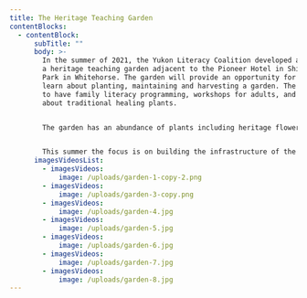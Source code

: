 ```yaml
---
title: The Heritage Teaching Garden
contentBlocks:
  - contentBlock:
      subTitle: ""
      body: >-
        In the summer of 2021, the Yukon Literacy Coalition developed and built
        a heritage teaching garden adjacent to the Pioneer Hotel in Shipyards
        Park in Whitehorse. The garden will provide an opportunity for people to
        learn about planting, maintaining and harvesting a garden. The vision is
        to have family literacy programming, workshops for adults, and teachings
        about traditional healing plants.


        The garden has an abundance of plants including heritage flowers, vegetables, fruit trees, berries and a bed of traditional healing plants. Some of the plants were donated by local gardeners.


        This summer the focus is on building the infrastructure of the garden with a plan to start delivering programming in the garden during the summer of 2022.
      imagesVideosList:
        - imagesVideos:
            image: /uploads/garden-1-copy-2.png
        - imagesVideos:
            image: /uploads/garden-3-copy.png
        - imagesVideos:
            image: /uploads/garden-4.jpg
        - imagesVideos:
            image: /uploads/garden-5.jpg
        - imagesVideos:
            image: /uploads/garden-6.jpg
        - imagesVideos:
            image: /uploads/garden-7.jpg
        - imagesVideos:
            image: /uploads/garden-8.jpg
---
```

